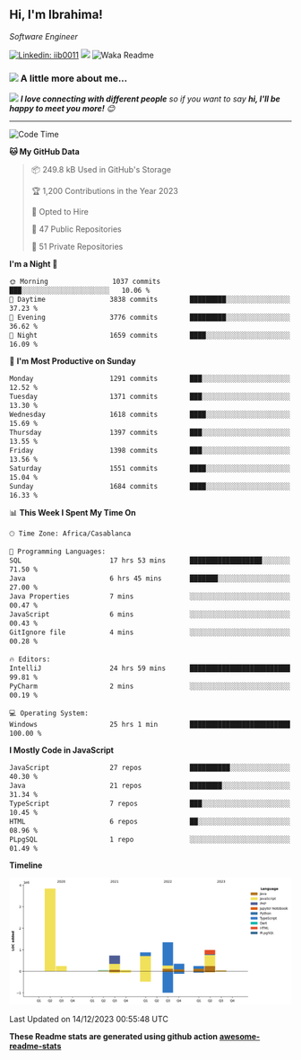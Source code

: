 <h2>Hi, I'm Ibrahima! </h2>
<p><em>Software Engineer 
</em></p>


[![Linkedin: iib0011](https://img.shields.io/badge/-iib0011-blue?style=flat-square&logo=Linkedin&logoColor=white&link=https://www.linkedin.com/in/iib0011/)](https://www.linkedin.com/in/iib0011/)
![](https://visitor-badge.glitch.me/badge?page_id=iib0011)
![Waka Readme](https://github.com/iib0011/iib0011/workflows/Waka%20Readme/badge.svg)


### <img src="https://media.giphy.com/media/VgCDAzcKvsR6OM0uWg/giphy.gif" width="50"> A little more about me...  


<img src="https://media.giphy.com/media/LnQjpWaON8nhr21vNW/giphy.gif" width="60"> <em><b>I love connecting with different people</b> so if you want to say <b>hi, I'll be happy to meet you more!</b> 😊</em>

---
<!--START_SECTION:waka-->
![Code Time](http://img.shields.io/badge/Code%20Time-2%2C759%20hrs%2032%20mins-blue)

**🐱 My GitHub Data** 

> 📦 249.8 kB Used in GitHub's Storage 
 > 
> 🏆 1,200 Contributions in the Year 2023
 > 
> 💼 Opted to Hire
 > 
> 📜 47 Public Repositories 
 > 
> 🔑 51 Private Repositories 
 > 
**I'm a Night 🦉** 

```text
🌞 Morning                1037 commits        ███░░░░░░░░░░░░░░░░░░░░░░   10.06 % 
🌆 Daytime                3838 commits        █████████░░░░░░░░░░░░░░░░   37.23 % 
🌃 Evening                3776 commits        █████████░░░░░░░░░░░░░░░░   36.62 % 
🌙 Night                  1659 commits        ████░░░░░░░░░░░░░░░░░░░░░   16.09 % 
```
📅 **I'm Most Productive on Sunday** 

```text
Monday                   1291 commits        ███░░░░░░░░░░░░░░░░░░░░░░   12.52 % 
Tuesday                  1371 commits        ███░░░░░░░░░░░░░░░░░░░░░░   13.30 % 
Wednesday                1618 commits        ████░░░░░░░░░░░░░░░░░░░░░   15.69 % 
Thursday                 1397 commits        ███░░░░░░░░░░░░░░░░░░░░░░   13.55 % 
Friday                   1398 commits        ███░░░░░░░░░░░░░░░░░░░░░░   13.56 % 
Saturday                 1551 commits        ████░░░░░░░░░░░░░░░░░░░░░   15.04 % 
Sunday                   1684 commits        ████░░░░░░░░░░░░░░░░░░░░░   16.33 % 
```


📊 **This Week I Spent My Time On** 

```text
🕑︎ Time Zone: Africa/Casablanca

💬 Programming Languages: 
SQL                      17 hrs 53 mins      ██████████████████░░░░░░░   71.50 % 
Java                     6 hrs 45 mins       ███████░░░░░░░░░░░░░░░░░░   27.00 % 
Java Properties          7 mins              ░░░░░░░░░░░░░░░░░░░░░░░░░   00.47 % 
JavaScript               6 mins              ░░░░░░░░░░░░░░░░░░░░░░░░░   00.43 % 
GitIgnore file           4 mins              ░░░░░░░░░░░░░░░░░░░░░░░░░   00.28 % 

🔥 Editors: 
IntelliJ                 24 hrs 59 mins      █████████████████████████   99.81 % 
PyCharm                  2 mins              ░░░░░░░░░░░░░░░░░░░░░░░░░   00.19 % 

💻 Operating System: 
Windows                  25 hrs 1 min        █████████████████████████   100.00 % 
```

**I Mostly Code in JavaScript** 

```text
JavaScript               27 repos            ██████████░░░░░░░░░░░░░░░   40.30 % 
Java                     21 repos            ████████░░░░░░░░░░░░░░░░░   31.34 % 
TypeScript               7 repos             ███░░░░░░░░░░░░░░░░░░░░░░   10.45 % 
HTML                     6 repos             ██░░░░░░░░░░░░░░░░░░░░░░░   08.96 % 
PLpgSQL                  1 repo              ░░░░░░░░░░░░░░░░░░░░░░░░░   01.49 % 
```



**Timeline**

![Lines of Code chart](https://raw.githubusercontent.com/iib0011/iib0011/master/assets/bar_graph.png)


 Last Updated on 14/12/2023 00:55:48 UTC
<!--END_SECTION:waka-->

**These Readme stats are generated using github action [awesome-readme-stats](https://github.com/iib0011/waka-readme-stats)**
